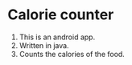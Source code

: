 # Calorie counter

1. This is an android app.
1. Written in java.
1. Counts the calories of the food.